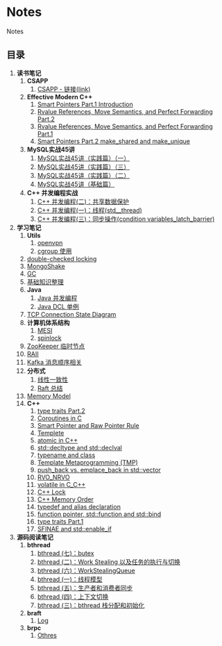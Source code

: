 # Notes
Notes

## 目录
1. **读书笔记**
    1. **CSAPP**
        1. [CSAPP - 链接(link)](./读书笔记/CSAPP/CSAPP%20-%20链接(link).md)
    1. **Effective Modern C++**
        1. [Smart Pointers Part.1 Introduction](./读书笔记/Effective%20Modern%20C++/Smart%20Pointers%20Part.1%20Introduction.md)
        1. [Rvalue References, Move Semantics, and Perfect Forwarding Part.2](./读书笔记/Effective%20Modern%20C++/Rvalue%20References,%20Move%20Semantics,%20and%20Perfect%20Forwarding%20Part.2.md)
        1. [Rvalue References, Move Semantics, and Perfect Forwarding Part.1](./读书笔记/Effective%20Modern%20C++/Rvalue%20References,%20Move%20Semantics,%20and%20Perfect%20Forwarding%20Part.1.md)
        1. [Smart Pointers Part.2 make_shared and make_unique](./读书笔记/Effective%20Modern%20C++/Smart%20Pointers%20Part.2%20make_shared%20and%20make_unique.md)
    1. **MySQL实战45讲**
        1. [MySQL实战45讲（实践篇）（一）](./读书笔记/MySQL实战45讲/MySQL实战45讲（实践篇）（一）.md)
        1. [MySQL实战45讲（实践篇）（三）](./读书笔记/MySQL实战45讲/MySQL实战45讲（实践篇）（三）.md)
        1. [MySQL实战45讲（实践篇）（二）](./读书笔记/MySQL实战45讲/MySQL实战45讲（实践篇）（二）.md)
        1. [MySQL实战45讲（基础篇）](./读书笔记/MySQL实战45讲/MySQL实战45讲（基础篇）.md)
    1. **C++ 并发编程实战**
        1. [C++ 并发编程(二)：共享数据保护](./读书笔记/C++%20并发编程实战/C++%20并发编程(二)：共享数据保护.md)
        1. [C++ 并发编程(一)：线程(std__thread)](./读书笔记/C++%20并发编程实战/C++%20并发编程(一)：线程(std__thread).md)
        1. [C++ 并发编程(三)：同步操作(condition variables_latch_barrier)](./读书笔记/C++%20并发编程实战/C++%20并发编程(三)：同步操作(condition%20variables_latch_barrier).md)
1. **学习笔记**
    1. **Utils**
        1. [openvpn](./学习笔记/Utils/openvpn.md)
        1. [cgroup 使用](./学习笔记/Utils/cgroup%20使用.md)
    1. [double-checked locking](./学习笔记/double-checked%20locking.md)
    1. [MongoShake](./学习笔记/MongoShake.md)
    1. [GC](./学习笔记/GC.md)
    1. [基础知识整理](./学习笔记/基础知识整理.md)
    1. **Java**
        1. [Java 并发编程](./学习笔记/Java/Java%20并发编程.md)
        1. [Java DCL 单例](./学习笔记/Java/Java%20DCL%20单例.md)
    1. [TCP Connection State Diagram](./学习笔记/TCP%20Connection%20State%20Diagram.md)
    1. **计算机体系结构**
        1. [MESI](./学习笔记/计算机体系结构/MESI.md)
        1. [spinlock](./学习笔记/计算机体系结构/spinlock.md)
    1. [ZooKeeper 临时节点](./学习笔记/ZooKeeper%20临时节点.md)
    1. [RAII](./学习笔记/RAII.md)
    1. [Kafka 消息顺序相关](./学习笔记/Kafka%20消息顺序相关.md)
    1. **分布式**
        1. [线性一致性](./学习笔记/分布式/线性一致性.md)
        1. [Raft 总结](./学习笔记/分布式/Raft%20总结.md)
    1. [Memory Model](./学习笔记/Memory%20Model.md)
    1. **C++**
        1. [type traits Part.2](./学习笔记/C++/type%20traits%20Part.2.md)
        1. [Coroutines in C](./学习笔记/C++/Coroutines%20in%20C.md)
        1. [Smart Pointer and Raw Pointer Rule](./学习笔记/C++/Smart%20Pointer%20and%20Raw%20Pointer%20Rule.md)
        1. [Templete](./学习笔记/C++/Templete.md)
        1. [atomic in C++](./学习笔记/C++/atomic%20in%20C++.md)
        1. [std::decltype and std::declval](./学习笔记/C++/std::decltype%20and%20std::declval.md)
        1. [typename and class](./学习笔记/C++/typename%20and%20class.md)
        1. [Template Metaprogramming (TMP)](./学习笔记/C++/Template%20Metaprogramming%20(TMP).md)
        1. [push_back vs. emplace_back in std::vector](./学习笔记/C++/push_back%20vs.%20emplace_back%20in%20std::vector.md)
        1. [RVO_NRVO](./学习笔记/C++/RVO_NRVO.md)
        1. [volatile in C_C++](./学习笔记/C++/volatile%20in%20C_C++.md)
        1. [C++ Lock](./学习笔记/C++/C++%20Lock.md)
        1. [C++ Memory Order](./学习笔记/C++/C++%20Memory%20Order.md)
        1. [typedef and alias declaration](./学习笔记/C++/typedef%20and%20alias%20declaration.md)
        1. [function pointer, std::function and std::bind](./学习笔记/C++/function%20pointer,%20std::function%20and%20std::bind.md)
        1. [type traits Part.1](./学习笔记/C++/type%20traits%20Part.1.md)
        1. [SFINAE and std::enable_if](./学习笔记/C++/SFINAE%20and%20std::enable_if.md)
1. **源码阅读笔记**
    1. **bthread**
        1. [bthread (七)：butex](./源码阅读笔记/bthread/bthread%20(七)：butex.md)
        1. [bthread (二)：Work Stealing 以及任务的执行与切换](./源码阅读笔记/bthread/bthread%20(二)：Work%20Stealing%20以及任务的执行与切换.md)
        1. [bthread (六)：WorkStealingQueue](./源码阅读笔记/bthread/bthread%20(六)：WorkStealingQueue.md)
        1. [bthread (一)：线程模型](./源码阅读笔记/bthread/bthread%20(一)：线程模型.md)
        1. [bthread (五)：生产者和消费者同步](./源码阅读笔记/bthread/bthread%20(五)：生产者和消费者同步.md)
        1. [bthread (四)：上下文切换](./源码阅读笔记/bthread/bthread%20(四)：上下文切换.md)
        1. [bthread (三)：bthread 栈分配和初始化](./源码阅读笔记/bthread/bthread%20(三)：bthread%20栈分配和初始化.md)
    1. **braft**
        1. [Log](./源码阅读笔记/braft/Log.md)
    1. **brpc**
        1. [Othres](./源码阅读笔记/brpc/Othres.md)

